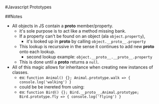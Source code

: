 #Javascript Prototypes

##Notes

* All objects in JS contain a __proto__ member/property.
  * it's sole purpose is to act like a method missing bank.
  * If a property can't be found on an object (ala `object.property`),
    * it's looked up in __proto__ by calling `object.__proto__.property`
  * This lookup is recurssive in the sense it continues to add new __proto__ onto each lookup.
    * second lookup example: `object.__proto__.__proto__.property`
  * This is done until a __proto__ returns a `null`.
* All of this magic allows for inheritance when creating new instances of classes.
  * ex: `function Animal() {}; Animal.prototype.walk => { console.log('walking') }`
  * could be be inereted from using:
  * ex: `function Bird() {}; Bird.__proto__.Animal.prototype; Bird.prototype.fly => { console.log('flying') }`
